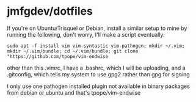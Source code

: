 # jmfgdev/dotfiles

If you're on Ubuntu/Trisquel or Debian, install a similar setup to mine by running the following, don't worry, I'll make a script eventually.

`sudo apt -f install vim vim-syntastic vim-pathogen; mkdir ~/.vim; mkdir ~/.vim/bundle; cd ~/.vim/bundle; git clone "https://github.com/tpope/vim-endwise`




other than this .vimrc, I have a .bashrc, which I will be uploading, and a .gitconfig, which tells my system to use gpg2 rather than gpg for signing

I only use one pathogen installed plugin not available in binary packages from debian or ubuntu and that's tpope/vim-endwise
